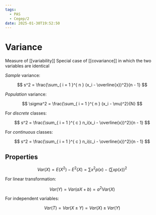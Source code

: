 ```yaml
---
tags:
  - PAS
  - Cegep/2
date: 2025-01-30T19:52:50
---
```


# Variance

Measure of [[variability]]
Special case of [[covariance]] in which the two variables are identical

*Sample* variance:

$$
s^2 = \frac{\sum_{ i = 1 }^{ n } (x_i - \overline{x})^2}{n - 1}
$$

*Population* variance:

$$
\sigma^2 = \frac{\sum_{ i = 1 }^{ n } (x_i - \mu)^2}{N}
$$

For *discrete* classes:

$$
s^2 = \frac{\sum_{ i = 1 }^{ c } n_i(x_i - \overline{x})^2}{n - 1}
$$

For *continuous* classes:

$$
s^2 = \frac{\sum_{ i = 1 }^{ c } n_i(c_i - \overline{x})^2}{n - 1}
$$

## Properties

$$
Var(X) = E(X^2) - E^2(X) = \sum x^2p(x) - \left( \sum xp(x) \right)^2
$$

For linear transformation:

$$
Var(Y) = Var(aX + b) = a^2Var(X)
$$

For independent variables:

$$
Var(T) = Var(X \pm Y) = Var(X) \pm Var(Y)
$$